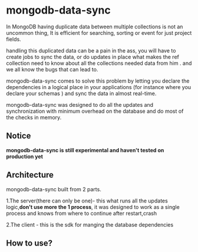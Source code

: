 <h1>mongodb-data-sync</h1>
In MongoDB having duplicate data between multiple collections is not an uncommon thing, It is efficient for searching, sorting or event for just project fields.
 
handling this duplicated data can be a pain in the ass, you will have to create jobs to sync the data, or do updates in place what makes the ref collection need to know about all the collections needed data from him . and we all know the bugs that can lead to.

mongodb-data-sync comes to solve this problem by letting you declare the dependencies in a logical place in your applications (for instance where you declare your schemas ) and sync the data in  almost real-time.   

mongodb-data-sync was designed to do all the updates and synchronization with minimum overhead on the database and do most of the checks in memory. 

<h2>Notice</h2>
<strong>mongodb-data-sync is still experimental and haven't tested on production yet</strong> 
<h2>Architecture</h2>
mongodb-data-sync built from 2 parts.

1.The server(there can only be one)- this what runs all the updates logic,<strong>don't use  more the 1 process</strong>, it was designed to work as a single process and knows from where to continue after restart,crash 

2.The client - this is the sdk for manging the database dependencies 

<h2>How to use?</h2>
